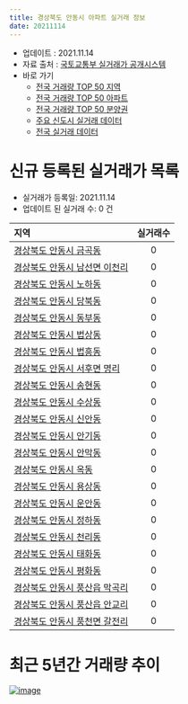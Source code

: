 ```yaml
---
title: 경상북도 안동시 아파트 실거래 정보
date: 20211114
---
```


* 업데이트 : 2021.11.14
* 자료 출처 : [국토교통부 실거래가 공개시스템](http://rt.molit.go.kr)
* 바로 가기
    * [전국 거래량 TOP 50 지역](https://apt-info.github.io/apt-trade-info/tr)
    * [전국 거래량 TOP 50 아파트](https://apt-info.github.io/apt-trade-info/ta)
    * [전국 거래량 TOP 50 분양권](https://apt-info.github.io/apt-trade-info/tb)
    * [주요 신도시 실거래 데이터](https://apt-info.github.io/apt-trade-info/newtown)
    * [전국 실거래 데이터](https://apt-info.github.io/apt-trade-info/all)



<script async src="https://pagead2.googlesyndication.com/pagead/js/adsbygoogle.js"></script>
<!-- 기본광고 -->
<ins class="adsbygoogle"
     style="display:block"
     data-ad-client="ca-pub-1142216861245946"
     data-ad-slot="4805727019"
     data-ad-format="auto"
     data-full-width-responsive="true"></ins>
<script>
     (adsbygoogle = window.adsbygoogle || []).push({});
</script>


# 신규 등록된 실거래가 목록

* 실거래가 등록일: 2021.11.14
* 업데이트 된 실거래 수: 0 건


|지역|실거래수|
|:---|:---:|
|[경상북도 안동시 금곡동](https://apt-info.github.io/apt-trade-info/r2300)|0|
|[경상북도 안동시 남선면 이천리](https://apt-info.github.io/apt-trade-info/r2299)|0|
|[경상북도 안동시 노하동](https://apt-info.github.io/apt-trade-info/r3176)|0|
|[경상북도 안동시 당북동](https://apt-info.github.io/apt-trade-info/r2292)|0|
|[경상북도 안동시 동부동](https://apt-info.github.io/apt-trade-info/r2304)|0|
|[경상북도 안동시 법상동](https://apt-info.github.io/apt-trade-info/r2305)|0|
|[경상북도 안동시 법흥동](https://apt-info.github.io/apt-trade-info/r3451)|0|
|[경상북도 안동시 서후면 명리](https://apt-info.github.io/apt-trade-info/r3177)|0|
|[경상북도 안동시 송현동](https://apt-info.github.io/apt-trade-info/r2297)|0|
|[경상북도 안동시 수상동](https://apt-info.github.io/apt-trade-info/r3620)|0|
|[경상북도 안동시 신안동](https://apt-info.github.io/apt-trade-info/r2290)|0|
|[경상북도 안동시 안기동](https://apt-info.github.io/apt-trade-info/r2294)|0|
|[경상북도 안동시 안막동](https://apt-info.github.io/apt-trade-info/r2295)|0|
|[경상북도 안동시 옥동](https://apt-info.github.io/apt-trade-info/r2296)|0|
|[경상북도 안동시 용상동](https://apt-info.github.io/apt-trade-info/r2291)|0|
|[경상북도 안동시 운안동](https://apt-info.github.io/apt-trade-info/r2302)|0|
|[경상북도 안동시 정하동](https://apt-info.github.io/apt-trade-info/r2298)|0|
|[경상북도 안동시 천리동](https://apt-info.github.io/apt-trade-info/r2306)|0|
|[경상북도 안동시 태화동](https://apt-info.github.io/apt-trade-info/r2293)|0|
|[경상북도 안동시 평화동](https://apt-info.github.io/apt-trade-info/r2301)|0|
|[경상북도 안동시 풍산읍 막곡리](https://apt-info.github.io/apt-trade-info/r3753)|0|
|[경상북도 안동시 풍산읍 안교리](https://apt-info.github.io/apt-trade-info/r2303)|0|
|[경상북도 안동시 풍천면 갈전리](https://apt-info.github.io/apt-trade-info/r3567)|0|



<script async src="https://pagead2.googlesyndication.com/pagead/js/adsbygoogle.js"></script>
<!-- 기본광고 -->
<ins class="adsbygoogle"
     style="display:block"
     data-ad-client="ca-pub-1142216861245946"
     data-ad-slot="4805727019"
     data-ad-format="auto"
     data-full-width-responsive="true"></ins>
<script>
     (adsbygoogle = window.adsbygoogle || []).push({});
</script>


# 최근 5년간 거래량 추이


<div style="width:100%;">
    <canvas id="deal_progress" height="200"></canvas>
</div>

<script>
new Chart(document.getElementById("deal_progress"), {
    type: 'line',
    data: {
        labels: ['16.01','16.02','16.03','16.04','16.05','16.06','16.07','16.08','16.09','16.10','16.11','16.12','17.01','17.02','17.03','17.04','17.05','17.06','17.07','17.08','17.09','17.10','17.11','17.12','18.01','18.02','18.03','18.04','18.05','18.06','18.07','18.08','18.09','18.10','18.11','18.12','19.01','19.02','19.03','19.04','19.05','19.06','19.07','19.08','19.09','19.10','19.11','19.12','20.01','20.02','20.03','20.04','20.05','20.06','20.07','20.08','20.09','20.10','20.11','20.12','21.01','21.02','21.03','21.04','21.05','21.06','21.07','21.08','21.09','21.10','21.11'],
        datasets: [{
            label: '매매/분양권',
            data: [265,148,192,156,130,144,138,139,142,133,136,179,162,176,162,143,165,175,155,115,126,95,109,117,120,113,152,99,83,104,87,111,100,130,106,86,126,106,128,136,119,101,119,118,130,132,168,138,139,180,106,129,148,193,175,150,169,188,204,194,279,207,315,225,216,237,184,183,154,159,30],
            borderColor: "rgba(66, 133, 243, 1)",
            backgroundColor: "rgba(66, 133, 243, 0.05)",
            borderWidth: 1,
            pointRadius: 0,
            fill: false,
            lineTension: 0
        },{
            label: '전/월세',
            data: [58,65,44,42,24,46,54,35,26,41,32,58,50,82,48,38,49,47,49,59,43,42,43,56,81,77,77,62,72,52,76,54,58,80,59,72,68,83,75,53,49,29,46,46,35,24,31,36,53,65,46,68,41,52,81,41,33,36,37,48,43,64,44,42,53,202,48,56,41,29,9],
            borderColor: "rgba(255, 90, 0, 1)",
            backgroundColor: "rgba(255, 90, 0, 0.05)",
            borderWidth: 1,
            pointRadius: 0,
            fill: false,
            lineTension: 0
        },{
            label: '합계',
            data: [323,213,236,198,154,190,192,174,168,174,168,237,212,258,210,181,214,222,204,174,169,137,152,173,201,190,229,161,155,156,163,165,158,210,165,158,194,189,203,189,168,130,165,164,165,156,199,174,192,245,152,197,189,245,256,191,202,224,241,242,322,271,359,267,269,439,232,239,195,188,39],
            borderColor: "rgba(0, 0, 0, 1)",
            backgroundColor: "rgba(0, 0, 0, 0.03)",
            borderWidth: 0.1,
            pointRadius: 0,
            fill: true,
            lineTension: 0
        }
        ]
    },
    options: {
        responsive: true,
        title: {
            display: false
        },
        tooltips: {
            mode: 'index',
            intersect: false
        },
        hover: {
            mode: 'nearest',
            intersect: true
        },
        scales: {
            xAxes: [{
                display: true,
                scaleLabel: {
                    display: true,
                    labelString: '년/월'
                }
            }],
            yAxes: [{
                display: true,
                ticks: {
                    suggestedMin: 0,
                },
                scaleLabel: {
                    display: true,
                    labelString: '실거래 수'
                }
            }]
        }
    }
});

</script>


[![image](https://apt-info.github.io/images/2020-01-03-apt-trade-info/1024x500.png)](https://play.google.com/store/apps/details?id=com.aptinfo.apttradeinfo)

